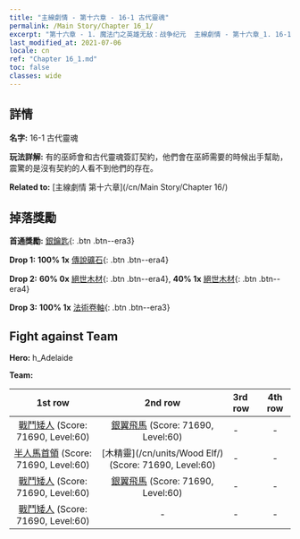```yaml
---
title: "主線劇情 - 第十六章 - 16-1 古代靈魂"
permalink: /Main Story/Chapter 16_1/
excerpt: "第十六章 - 1. 魔法门之英雄无敌：战争纪元  主線劇情 - 第十六章_1. 16-1 古代靈魂"
last_modified_at: 2021-07-06
locale: cn
ref: "Chapter 16_1.md"
toc: false
classes: wide
---
```


## 詳情

 **名字:** 16-1 古代靈魂

 **玩法詳解:** 有的巫師會和古代靈魂簽訂契約，他們會在巫師需要的時候出手幫助，震驚的是沒有契約的人看不到他們的存在。

 **Related to:** [主線劇情 第十六章](/cn/Main Story/Chapter 16/)

## 掉落獎勵

 **首通獎勵:** [銀鑰匙](/cn/Items/con_693/){: .btn .btn--era3}

 **Drop 1:** **100% 1x** [傳說礦石](/cn/Items/mat_54/){: .btn .btn--era4}

 **Drop 2:** **60% 0x** [絕世木材](/cn/Items/mat_48/){: .btn .btn--era4}, **40% 1x** [絕世木材](/cn/Items/mat_48/){: .btn .btn--era4}

 **Drop 3:** **100% 1x** [法術卷軸](/cn/Items/con_694/){: .btn .btn--era3}


## Fight against Team
 **Hero:** h_Adelaide

 **Team:**


  | 1st row | 2nd row | 3rd row | 4th row |
  |:----:|:----:|:----|:----:|
  | [戰鬥矮人](/cn/units/Dwarf/) (Score: 71690, Level:60)  | [銀翼飛馬](/cn/units/Pegasus/) (Score: 71690, Level:60)  | - | - |
  | [半人馬首領](/cn/units/Centaur/) (Score: 71690, Level:60)  | [木精靈](/cn/units/Wood Elf/) (Score: 71690, Level:60)  | - | - |
  | [戰鬥矮人](/cn/units/Dwarf/) (Score: 71690, Level:60)  | [銀翼飛馬](/cn/units/Pegasus/) (Score: 71690, Level:60)  | - | - |
  | [戰鬥矮人](/cn/units/Dwarf/) (Score: 71690, Level:60)  | - | - | - |


